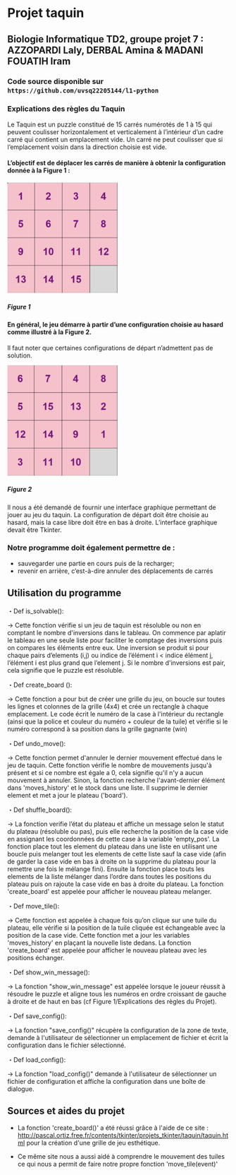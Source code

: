 # Projet taquin

## Biologie Informatique TD2, groupe projet 7 : AZZOPARDI Laly, DERBAL Amina & MADANI FOUATIH Iram


### Code source disponible sur `https://github.com/uvsq22205144/l1-python`


### Explications des règles du Taquin

Le Taquin est un puzzle constitué de 15 carrés numérotés de 1 à 15 qui peuvent coulisser horizontalement et verticalement à l’intérieur d’un cadre carré
qui contient un emplacement vide. Un carré ne peut coulisser que si l’emplacement voisin dans la direction choisie est vide.
#### L’objectif est de déplacer les carrés de manière à obtenir la configuration donnée à la Figure 1 : 


<img src="https://raw.githubusercontent.com/uvsq22205144/l1-python/master/projetTaquin/IMG_2323.jpg" alt="taquin" width="250" height="250">

##### Figure 1

#### En général, le jeu démarre à partir d’une configuration choisie au hasard comme illustré à la Figure 2. 
Il faut noter que certaines configurations de départ n’admettent pas de solution. 


<img src="https://raw.githubusercontent.com/uvsq22205144/l1-python/master/projetTaquin/IMG_2324.jpg" alt="taquin" width="250" height="250">

##### Figure 2

Il nous a été demandé de fournir une interface graphique permettant de jouer au jeu du taquin. La configuration de départ doit être choisie au hasard, mais la case libre doit être en bas à droite. L’interface graphique devait être Tkinter.

### Notre programme doit également permettre de :

* sauvegarder une partie en cours puis de la recharger;
* revenir en arrière, c’est-à-dire annuler des déplacements de carrés

##  Utilisation du programme 


・Def is_solvable(): 

→ Cette fonction vérifie si un jeu de taquin est résoluble ou non en comptant le nombre d'inversions dans le tableau.
On commence par aplatir le tableau en une seule liste pour faciliter le comptage des inversions puis on compares les éléments entre eux. Une inversion se produit si pour chaque pairs d’elements (i,j) ou indice de l’élément i < indice élément j, l’élément i est plus grand que l’element j. 
Si le nombre d'inversions est pair, cela signifie que le puzzle est résoluble.


・Def create_board (): 

→ Cette fonction a pour but de créer une grille du jeu, on boucle sur toutes les lignes et colonnes de la grille (4x4) et crée un rectangle à chaque emplacement.
Le code écrit le numéro de la case à l'intérieur du rectangle (ainsi que la police et couleur du numéro + couleur de la tuile) et vérifie si le numéro correspond à sa position dans la grille gagnante (win)


・Def undo_move():

→ Cette fonction permet d'annuler le dernier mouvement effectué dans le jeu de taquin.
Cette fonction vérifie le nombre de mouvements jusqu'à présent et si ce nombre est égale a 0, cela signifie qu'il n'y a aucun mouvement à annuler. 
Sinon, la fonction recherche l'avant-dernier élément dans 'moves_history' et le stock dans une liste. Il supprime le dernier element et met a jour le plateau ('board'). 


・Def shuffle_board():

→ La fonction verifie l’état du plateau et affiche un message selon le statut du plateau (résoluble ou pas), puis elle recherche la position de la case vide en assignant les coordonnées de cette case à la variable 'empty_pos'.
La fonction place tout les element du plateau dans une liste en utilisant une boucle puis melanger tout les elements de cette liste sauf la case vide (afin de garder la case vide en bas à droite on la supprime du plateau pour la remettre une fois le mélange fini).
Ensuite la fonction place touts les elements de la liste mélanger dans l’ordre dans toutes les positions du plateau puis on rajoute la case vide en bas à droite du plateau.
La fonction 'create_board' est appelée pour afficher le nouveau plateau melanger. 


・Def move_tile(): 

→ Cette fonction est appelée à chaque fois qu’on clique sur une tuile du plateau, elle vérifie si la position de la tuile cliquée est échangeable avec la position de la case vide. 
Cette fonction met a jour les variables 'moves_history' en plaçant la nouvelle liste dedans. 
La fonction 'create_board' est appelée pour afficher le nouveau plateau avec les positions échanger. 


・Def show_win_message():

→ La fonction "show_win_message" est appelée lorsque le joueur réussit à résoudre le puzzle et aligne tous les numéros en ordre croissant de gauche à droite et de haut en bas (cf Figure 1/Explications des règles du Projet).


・Def save_config():

→ La fonction "save_config()" récupère la configuration de la zone de texte, demande à l'utilisateur de sélectionner un emplacement de fichier et écrit la configuration dans le fichier sélectionné. 

・Def load_config():

→ La fonction "load_config()" demande à l'utilisateur de sélectionner un fichier de configuration et affiche la configuration dans une boîte de dialogue.

##  Sources et aides du projet 

* La fonction 'create_board()' a été réussi grâce à l'aide de ce site : http://pascal.ortiz.free.fr/contents/tkinter/projets_tkinter/taquin/taquin.html pour la création d'une grille de jeu esthétique. 

* Ce même site nous a aussi aidé à comprendre le mouvement des tuiles ce qui nous a permit de faire notre propre fonction 'move_tile(event)'

